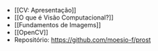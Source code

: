 - [[CV: Apresentação]]
- [[O que é Visão Computacional?]]
- [[Fundamentos de Imagems]]
- [[OpenCV]]
- Repositório: https://github.com/moesio-f/prost